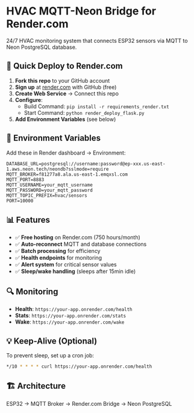 # HVAC MQTT-Neon Bridge for Render.com

24/7 HVAC monitoring system that connects ESP32 sensors via MQTT to Neon PostgreSQL database.

## 🚀 Quick Deploy to Render.com

1. **Fork this repo** to your GitHub account
2. **Sign up** at [render.com](https://render.com) with GitHub (free)
3. **Create Web Service** → Connect this repo
4. **Configure**:
   - Build Command: `pip install -r requirements_render.txt`
   - Start Command: `python render_deploy_flask.py`
5. **Add Environment Variables** (see below)

## 🔧 Environment Variables

Add these in Render dashboard → Environment:

```
DATABASE_URL=postgresql://username:password@ep-xxx.us-east-1.aws.neon.tech/neondb?sslmode=require
MQTT_BROKER=f81277a8.ala.us-east-1.emqxsl.com
MQTT_PORT=8883
MQTT_USERNAME=your_mqtt_username
MQTT_PASSWORD=your_mqtt_password
MQTT_TOPIC_PREFIX=hvac/sensors
PORT=10000
```

## 📊 Features

- ✅ **Free hosting** on Render.com (750 hours/month)
- ✅ **Auto-reconnect** MQTT and database connections
- ✅ **Batch processing** for efficiency
- ✅ **Health endpoints** for monitoring
- ✅ **Alert system** for critical sensor values
- ✅ **Sleep/wake handling** (sleeps after 15min idle)

## 🔍 Monitoring

- **Health**: `https://your-app.onrender.com/health`
- **Stats**: `https://your-app.onrender.com/stats`
- **Wake**: `https://your-app.onrender.com/wake`

## 💡 Keep-Alive (Optional)

To prevent sleep, set up a cron job:
```bash
*/10 * * * * curl https://your-app.onrender.com/health
```

## 🏗️ Architecture

ESP32 → MQTT Broker → Render.com Bridge → Neon PostgreSQL
